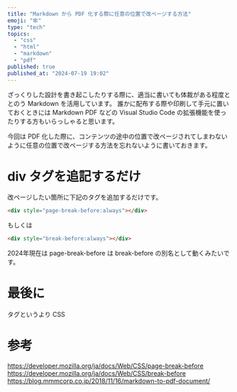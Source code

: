 ```yaml
---
title: "Markdown から PDF 化する際に任意の位置で改ページする方法"
emoji: "🕸️"
type: "tech"
topics:
  - "css"
  - "html"
  - "markdown"
  - "pdf"
published: true
published_at: "2024-07-19 19:02"
---
```


ざっくりした設計を書き起こしたりする際に、適当に書いても体裁がある程度ととのう Markdown を活用しています。
誰かに配布する際や印刷して手元に置いておくときには Markdown PDF などの Visual Studio Code の拡張機能を使ったりする方もいらっしゃると思います。

今回は PDF 化した際に、コンテンツの途中の位置で改ページされてしまわないように任意の位置で改ページする方法を忘れないように書いておきます。

# div タグを追記するだけ
改ページしたい箇所に下記のタグを追加するだけです。

```html
<div style="page-break-before:always"></div>
```

もしくは

```html
<div style="break-before:always"></div>
```

2024年現在は page-break-before は break-before の別名として動くみたいです。

# 最後に
タグというより CSS

# 参考
https://developer.mozilla.org/ja/docs/Web/CSS/page-break-before
https://developer.mozilla.org/ja/docs/Web/CSS/break-before
https://blog.mmmcorp.co.jp/2018/11/16/markdown-to-pdf-document/